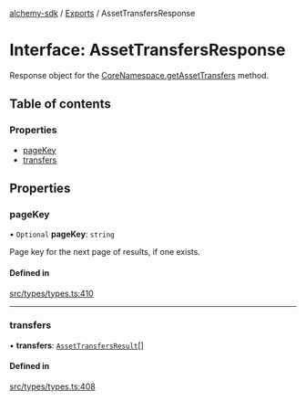 [alchemy-sdk](../README.md) / [Exports](../modules.md) / AssetTransfersResponse

# Interface: AssetTransfersResponse

Response object for the [CoreNamespace.getAssetTransfers](../classes/CoreNamespace.md#getassettransfers) method.

## Table of contents

### Properties

- [pageKey](AssetTransfersResponse.md#pagekey)
- [transfers](AssetTransfersResponse.md#transfers)

## Properties

### pageKey

• `Optional` **pageKey**: `string`

Page key for the next page of results, if one exists.

#### Defined in

[src/types/types.ts:410](https://github.com/alchemyplatform/alchemy-sdk-js/blob/f2b072e/src/types/types.ts#L410)

___

### transfers

• **transfers**: [`AssetTransfersResult`](AssetTransfersResult.md)[]

#### Defined in

[src/types/types.ts:408](https://github.com/alchemyplatform/alchemy-sdk-js/blob/f2b072e/src/types/types.ts#L408)
